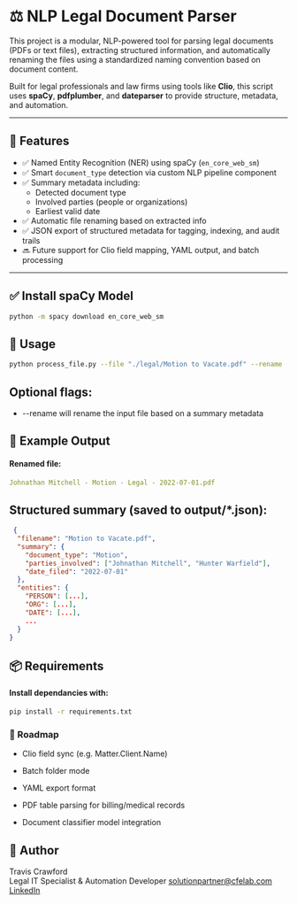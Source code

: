 # ⚖️ NLP Legal Document Parser

This project is a modular, NLP-powered tool for parsing legal documents (PDFs or text files), extracting structured information, and automatically renaming the files using a standardized naming convention based on document content.

Built for legal professionals and law firms using tools like **Clio**, this script uses **spaCy**, **pdfplumber**, and **dateparser** to provide structure, metadata, and automation.

---

## 🚀 Features

- ✅ Named Entity Recognition (NER) using spaCy (`en_core_web_sm`)
- ✅ Smart `document_type` detection via custom NLP pipeline component
- ✅ Summary metadata including:
  - Detected document type
  - Involved parties (people or organizations)
  - Earliest valid date
- ✅ Automatic file renaming based on extracted info
- ✅ JSON export of structured metadata for tagging, indexing, and audit trails
- 🔜 Future support for Clio field mapping, YAML output, and batch processing

---

## ✅ Install spaCy Model
```bash
python -m spacy download en_core_web_sm
```
## 🧰 Usage
```bash
python process_file.py --file "./legal/Motion to Vacate.pdf" --rename
```

## Optional flags:
* --rename will rename the input file based on a summary metadata

## 🧾 Example Output
#### Renamed file:
```yaml
Johnathan Mitchell - Motion - Legal - 2022-07-01.pdf
```
## Structured summary (saved to output/*.json):
```json
 {
  "filename": "Motion to Vacate.pdf",
  "summary": {
    "document_type": "Motion",
    "parties_involved": ["Johnathan Mitchell", "Hunter Warfield"],
    "date_filed": "2022-07-01"
  },
  "entities": {
    "PERSON": [...],
    "ORG": [...],
    "DATE": [...],
    ...
  }
}
```

## 📦 Requirements
#### Install dependancies with:
```bash
pip install -r requirements.txt
```

### 📌 Roadmap
 * Clio field sync (e.g. Matter.Client.Name)

 * Batch folder mode

 * YAML export format

 * PDF table parsing for billing/medical records

 * Document classifier model integration

 ## 👤 Author
Travis Crawford <br>
Legal IT Specialist & Automation Developer
solutionpartner@cfelab.com
[LinkedIn](https://www.linkedin.com/in/crawford-t)
